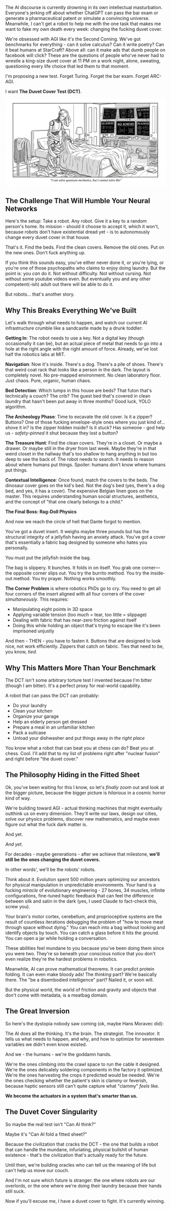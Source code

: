 The AI discourse is currently drowning in its own intellectual masturbation. Everyone's jerking off about whether ChatGPT can pass the bar exam or generate a pharmaceutical patent or simulate a convincing universe. Meanwhile, I can't get a robot to help me with the one task that makes me want to fake my own death every week: changing the fucking duvet cover.

We're obsessed with AGI like it's the Second Coming. We've got benchmarks for everything - can it solve calculus? Can it write poetry? Can it beat humans at StarCraft? Above all: can it make ads that dumb people on facebook will click? These are the questions of people who've never had to wrestle a king-size duvet cover at 11 PM on a work night, alone, sweating, questioning every life choice that led them to that moment.

I'm proposing a new test. Forget Turing. Forget the bar exam. Forget ARC-AGI.

I want **The Duvet Cover Test (DCT)**.

![robot-vs-duvet](./img/robot-vs-duvet.jpg)

## The Challenge That Will Humble Your Neural Networks

Here's the setup: Take a robot. Any robot. Give it a key to a random person's home. Its mission - should it choose to accept it, which it won't, because robots don't have existential dread yet - is to autonomously change every duvet cover in that house.

That's it. Find the beds. Find the clean covers. Remove the old ones. Put on the new ones. Don't fuck anything up.

If you think this sounds easy, you've either never done it, or you're lying, or you're one of those psychopaths who claims to enjoy doing laundry. But the point is: you _can_ do it. Not without difficulty. Not without cursing. Not without some youtube videos even. But eventually you and any other competent(-ish) adult out there will be able to do it.

But robots... that's another story.

## Why This Breaks Everything We've Built

Let's walk through what needs to happen, and watch our current AI infrastructure crumble like a sandcastle made by a drunk toddler:

**Getting In**: The robot needs to use a key. Not a digital key (though occasionally it can be), but an actual piece of metal that needs to go into a hole at the right angle with the right amount of force. Already, we've lost half the robotics labs at MIT.

**Navigation**: Now it's inside. There's a dog. There's a pile of shoes. There's that weird coat rack that looks like a person in the dark. The layout is completely novel. No pre-mapped environment. No clean laboratory floor. Just chaos. Pure, organic, human chaos.

**Bed Detection**: Which lumps in this house are beds? That futon that's technically a couch? The crib? The guest bed that's covered in clean laundry that hasn't been put away in three months? Good luck, YOLO algorithm.

**The Archeology Phase**: Time to excavate the old cover. Is it a zipper? Buttons? One of those fucking envelope-style ones where you just kind of... shove it in? Is the zipper hidden inside? Is it stuck? Has someone - god help us - *safety-pinned* it shut because they lost a button?

**The Treasure Hunt**: Find the clean covers. They're in a closet. Or maybe a drawer. Or maybe still in the dryer from last week. Maybe they're in that weird closet in the hallway that's too shallow to hang anything in but too deep to see the back of. The robot needs to search. It needs to reason about where humans put things. Spoiler: humans don't know where humans put things.

**Contextual Intelligence**: Once found, match the covers to the beds. The dinosaur cover goes on the kid's bed. Not the dog's bed (yes, there's a dog bed, and yes, it has a cover). The expensive Belgian linen goes on the master. This requires understanding human social structures, aesthetics, and the concept of "that one clearly belongs to a child."

**The Final Boss: Rag-Doll Physics**

And now we reach the circle of hell that Dante forgot to mention.

You've got a duvet insert. It weighs maybe three pounds but has the structural integrity of a jellyfish having an anxiety attack. You've got a cover that's essentially a fabric bag designed by someone who hates you personally.

You must put the jellyfish inside the bag.

The bag is slippery. It bunches. It folds in on itself. You grab one corner—the opposite corner slips out. You try the burrito method. You try the inside-out method. You try prayer. Nothing works smoothly.

**The Corner Problem** is where robotics PhDs go to cry. You need to get all four corners of the insert aligned with all four corners of the cover *simultaneously*. This requires:
- Manipulating eight points in 3D space
- Applying variable tension (too much = tear, too little = slippage)  
- Dealing with fabric that has near-zero friction against itself
- Doing this while holding an object that's trying to escape like it's been imprisoned unjustly

And then - THEN - you have to fasten it. Buttons that are designed to look nice, not work efficiently. Zippers that catch on fabric. Ties that need to be, you know, *tied*.

## Why This Matters More Than Your Benchmark

The DCT isn't some arbitrary torture test I invented because I'm bitter (though I am bitter). It's a perfect proxy for real-world capability.

A robot that can pass the DCT can probably:
- Do your laundry
- Clean your kitchen
- Organize your garage
- Help an elderly person get dressed
- Prepare a meal in an unfamiliar kitchen
- Pack a suitcase
- Unload your dishwasher and put things away *in the right place*

You know what a robot that can beat you at chess can do? Beat you at chess. Cool. I'll add that to my list of problems right after "nuclear fusion" and right before "the duvet cover."

## The Philosophy Hiding in the Fitted Sheet

Ok, you've been waiting for this I know, so let's _finally_ zoom out and look at the bigger picture, because the bigger picture is *hilarious* in a cosmic horror kind of way.

We're building toward AGI - actual thinking machines that might eventually outthink us on every dimension. They'll write our laws, design our cities, solve our physics problems, discover new mathematics, and maybe even figure out what the fuck dark matter is.

And yet.

*And yet.*

For decades - maybe generations - after we achieve that milestone, **we'll still be the ones changing the duvet covers.**

In other words', we'll be the robots' robots.

Think about it. Evolution spent 500 million years optimizing our ancestors for physical manipulation in unpredictable environments. Your hand is a fucking *miracle* of evolutionary engineering - 27 bones, 34 muscles, infinite configurations, fine-tuned haptic feedback that can feel the difference between silk and satin in the dark (yes, I used Claude to fact-check this, screw you).

Your brain's motor cortex, cerebellum, and proprioceptive systems are the result of countless iterations debugging the problem of "how to move meat through space without dying." You can reach into a bag without looking and identify objects by touch. You can catch a glass before it hits the ground. You can open a jar while holding a conversation.

These abilities feel mundane to you because you've been doing them since you were two. They're so beneath your conscious notice that you don't even realize they're the hardest problems in robotics.

Meanwhile, AI can prove mathematical theorems. It can predict protein folding. It can even make bloody ads! The *thinking* part? We're basically there. The "be a disembodied intelligence" part? Nailed it, or soon will.

But the physical world, the world of friction and gravity and objects that don't come with metadata, is a meatbag domain.

## The Great Inversion

So here's the dystopia nobody saw coming (ok, maybe Hans Moravec did):

The AI does all the thinking. It's the brain. The strategist. The innovator. It tells us what needs to happen, and why, and how to optimize for seventeen variables we didn't even know existed.

And we - the humans - we're the goddamn hands.

We're the ones climbing into the crawl space to run the cable it designed. We're the ones delicately soldering components in the factory it optimized. We're the ones harvesting the crops it predicted would be needed. We're the ones checking whether the patient's skin is clammy or feverish, because haptic sensors still can't quite capture what "clammy" *feels* like.

**We become the actuators in a system that's smarter than us.**

## The Duvet Cover Singularity

So maybe the real test isn't "Can AI think?"

Maybe it's "Can AI fold a fitted sheet?"

Because the civilization that cracks the DCT - the one that builds a robot that can handle the mundane, infuriating, physical bullshit of human existence - that's the civilization that's actually ready for the future.

Until then, we're building oracles who can tell us the meaning of life but can't help us move our couch.

And I'm not sure which future is stranger: the one where robots are our overlords, or the one where we're doing their laundry because their hands still suck.

Now if you'll excuse me, I have a duvet cover to fight. It's currently winning.